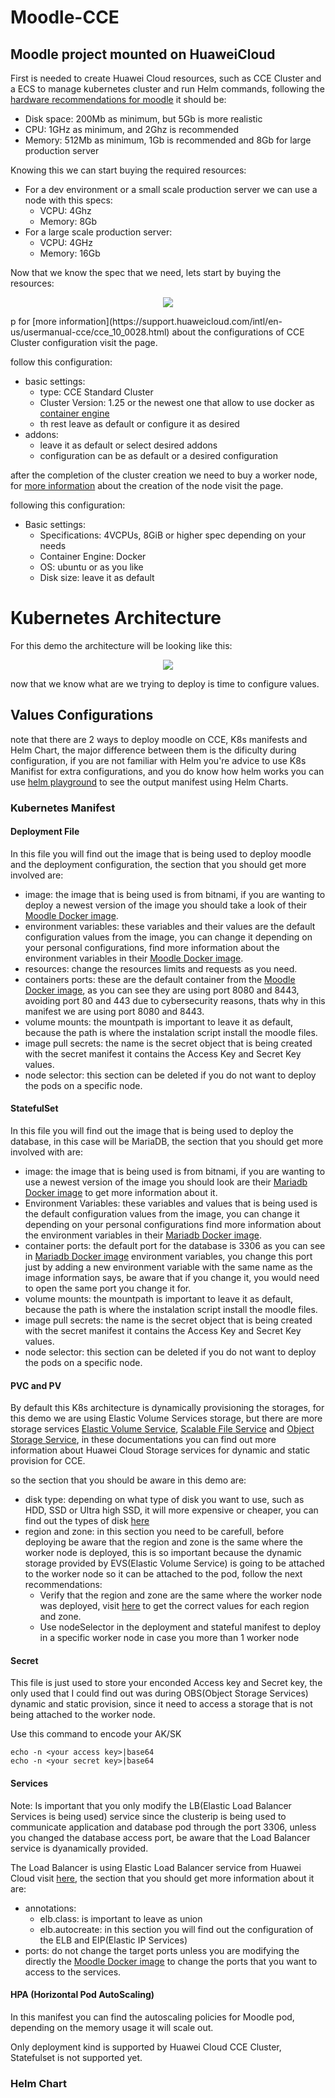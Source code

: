 # Moodle-CCE
## Moodle project mounted on HuaweiCloud
First is needed to create Huawei Cloud resources, such as CCE Cluster and a ECS to manage kubernetes cluster and run Helm commands, following the [hardware recommendations for moodle](https://docs.moodle.org/403/en/Installing_Moodle) it should be:
- Disk space: 200Mb as minimum, but 5Gb is more realistic
- CPU: 1GHz as minimum, and 2Ghz is recommended
- Memory: 512Mb as minimum, 1Gb is recommended and 8Gb for large production server

Knowing this we can start buying the required resources:
- For a dev environment or a small scale production server we can use a node with this specs:
  - VCPU: 4Ghz
  - Memory: 8Gb
- For a large scale production server:
  - VCPU: 4GHz
  - Memory: 16Gb

Now that we know the spec that we need, lets start by buying the resources:
<p align="center">
 <img src="https://github.com/Limbo-Dev/Moodle-CCE/blob/main/images/moodle-cce.png" />
</p>p
for [more information](https://support.huaweicloud.com/intl/en-us/usermanual-cce/cce_10_0028.html) about the configurations of CCE Cluster configuration visit the page.

follow this configuration:
- basic settings:
  - type: CCE Standard Cluster
  - Cluster Version: 1.25 or the newest one that allow to use docker as [container engine](https://support.huaweicloud.com/intl/en-us/usermanual-cce/cce_10_0405.html#cce_10_0405__clusterUpgradeTo1_28)
  - th rest leave as default or configure it as desired
- addons:
  - leave it as default or select desired addons
  - configuration can be as default or a desired configuration

after the completion of the cluster creation we need to buy a worker node, for [more information](https://support.huaweicloud.com/intl/en-us/usermanual-cce/cce_10_0363.html) about the creation of the node visit the page.

following this configuration:
- Basic settings:
  - Specifications: 4VCPUs, 8GiB or higher spec depending on your needs
  - Container Engine: Docker
  - OS: ubuntu or as you like
  - Disk size: leave it as default
# Kubernetes Architecture
For this demo the architecture will be looking like this:

<p align="center">
  <img src="https://github.com/Limbo-Dev/Moodle-CCE/blob/main/images/kubernetes-moodle-hld.png"/>
</p>

now that we know what are we trying to deploy is time to configure values.

## Values Configurations
note that there are 2 ways to deploy moodle on CCE, K8s manifests and Helm Chart, the major difference between them is the dificulty during configuration, if you are not familiar with Helm you're advice to use K8s Manifist for extra configurations, and you do know how helm works you can use [helm playground](https://helm-playground.com/) to see the output manifest using Helm Charts.
### Kubernetes Manifest
#### Deployment File
In this file you will find out the image that is being used to deploy moodle and the deployment configuration, the section that you should get more involved are:
- image: the image that is being used is from bitnami, if you are wanting to deploy a newest version of the image you should take a look of their [Moodle Docker image](https://hub.docker.com/r/bitnami/moodle).
- environment variables: these variables and their values are the default configuration values from the image, you can change it depending on your personal configurations, find more information about the environment variables in their [Moodle Docker image](https://hub.docker.com/r/bitnami/moodle).
- resources: change the resources limits and requests as you need.
- containers ports: these are the default container from the [Moodle Docker image](https://hub.docker.com/r/bitnami/moodle), as you can see they are using port 8080 and 8443, avoiding port 80 and 443 due to cybersecurity reasons, thats why in this manifest we are using port 8080 and 8443.
- volume mounts: the mountpath is important to leave it as default, because the path is where the instalation script install the moodle files.
- image pull secrets: the name is the secret object that is being created with the secret manifest it contains the Access Key and Secret Key values.
- node selector: this section can be deleted if you do not want to deploy the pods on a specific node.

#### StatefulSet
In this file you will find out the image that is being used to deploy the database, in this case will be MariaDB, the section that you should get more involved with are:
- image: the image that is being used is from bitnami, if you are wanting to use a newest version of the image you should look are their [Mariadb Docker image](https://hub.docker.com/r/bitnami/mariadb) to get more information about it.
- Environment Variables: these variables and values that is being used is the default configuration values from the image, you can change it depending on your personal configurations find more information about the environment variables in their [Mariadb Docker image](https://hub.docker.com/r/bitnami/mariadb).
- container ports: the default port for the database is 3306 as you can see in [Mariadb Docker image](https://hub.docker.com/r/bitnami/mariadb) environment variables, you change this port just by adding a new environment variable with the same name as the image information says, be aware that if you change it, you would need to open the same port you change it for.
- volume mounts: the mountpath is important to leave it as default, because the path is where the instalation script install the moodle files.
- image pull secrets: the name is the secret object that is being created with the secret manifest it contains the Access Key and Secret Key values.
- node selector: this section can be deleted if you do not want to deploy the pods on a specific node.

#### PVC and PV
By default this K8s architecture is dynamically provisioning the storages, for this demo we are using Elastic Volume Services storage, but there are more storage services [Elastic Volume Service](https://support.huaweicloud.com/intl/en-us/usermanual-cce/cce_10_0613.html), [Scalable File Service](https://support.huaweicloud.com/intl/en-us/usermanual-cce/cce_10_0617.html) and [Object Storage Service](https://support.huaweicloud.com/intl/en-us/usermanual-cce/cce_10_0628.html), in these documentations you can find out more information about Huawei Cloud Storage services for dynamic and static provision for CCE.

so the section that you should be aware in this demo are:
- disk type: depending on what type of disk you want to use, such as HDD, SSD or Ultra high SSD, it will more expensive or cheaper, you can find out the types of disk [here](https://support.huaweicloud.com/intl/en-us/usermanual-cce/cce_10_0615.html)
- region and zone: in this section you need to be carefull, before deploying be aware that the region and zone is the same where the worker node is deployed, this is so important because the dynamic storage provided by EVS(Elastic Volume Service) is going to be attached to the worker node so it can be attached to the pod, follow the next recommendations:
  - Verify that the region and zone are the same where the worker node was deployed, visit [here](https://developer.huaweicloud.com/intl/en-us/endpoint) to get the correct values for each region and zone.
  - Use nodeSelector in the deployment and stateful manifest to deploy in a specific worker node in case you more than 1 worker node
#### Secret
This file is just used to store your enconded Access key and Secret key, the only used that I could find out was during OBS(Object Storage Services) dynamic and static provision, since it need to access a storage that is not being attached to the worker node.

Use this command to encode your AK/SK
```
echo -n <your access key>|base64
echo -n <your secret key>|base64
```
#### Services
Note: Is important that you only modify the LB(Elastic Load Balancer Services is being used) service since the clusterip is being used to communicate application and database pod through the port 3306, unless you changed the database access port, be aware that the Load Balancer service is dyanamically provided.

The Load Balancer is using Elastic Load Balancer service from Huawei Cloud visit [here](https://support.huaweicloud.com/intl/en-us/usermanual-cce/cce_10_0681.html), the section that you should get more information about it are:
- annotations:
  - elb.class: is important to leave as union
  - elb.autocreate: in this section you will find out the configuration of the ELB and EIP(Elastic IP Services)
- ports: do not change the target ports unless you are modifying the directly the [Moodle Docker image](https://hub.docker.com/r/bitnami/moodle) to change the ports that you want to access to the services.
#### HPA (Horizontal Pod AutoScaling)
In this manifest you can find the autoscaling policies for Moodle pod, depending on the memory usage it will scale out.

Only deployment kind is supported by Huawei Cloud CCE Cluster, Statefulset is not supported yet.
### Helm Chart
